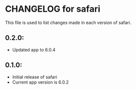# CHANGELOG for safari

This file is used to list changes made in each version of safari.

## 0.2.0:

* Updated app to 6.0.4

## 0.1.0:

* Initial release of safari
* Current app version is 6.0.2
